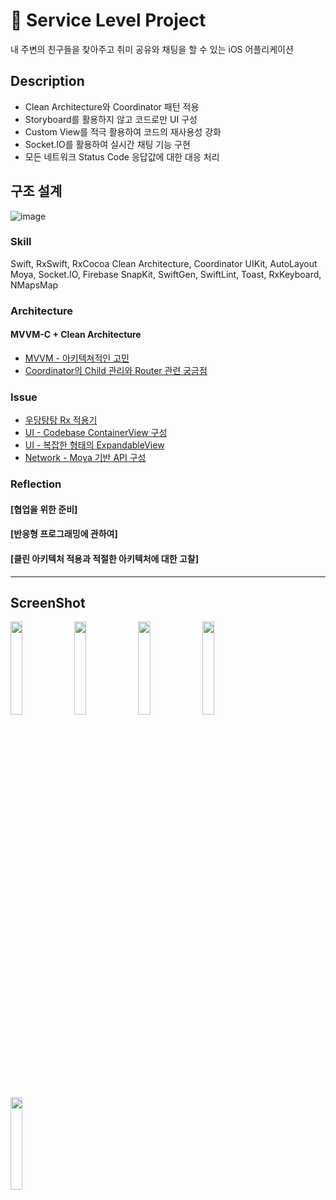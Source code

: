 # 🌱 Service Level Project

내 주변의 친구들을 찾아주고 취미 공유와 채팅을 할 수 있는 iOS 어플리케이션

## Description

- Clean Architecture와 Coordinator 패턴 적용
- Storyboard를 활용하지 않고 코드로만 UI 구성
- Custom View를 적극 활용하여 코드의 재사용성 강화
- Socket.IO를 활용하여 실시간 채팅 기능 구현
- 모든 네트워크 Status Code 응답값에 대한 대응 처리

## 구조 설계
![image](https://user-images.githubusercontent.com/42762236/155539674-19cb7d6d-ccbd-4ac3-8b3a-e46d642fc8b0.png)
</br>

### Skill
Swift, RxSwift, RxCocoa
Clean Architecture, Coordinator
UIKit, AutoLayout
Moya, Socket.IO, Firebase
SnapKit, SwiftGen, SwiftLint, Toast, RxKeyboard, NMapsMap

### Architecture

#### MVVM-C + Clean Architecture

* [MVVM - 아키텍쳐적인 고민]()
* [Coordinator의 Child 관리와 Router 관련 궁금점]()

### Issue

* [우당탕탕 Rx 적용기]()
* [UI - Codebase ContainerView 구성]()
* [UI - 복잡한 형태의 ExpandableView]()
* [Network - Moya 기반 API 구성]()

### Reflection

#### [협업을 위한 준비]

#### [반응형 프로그래밍에 관하여]

#### [클린 아키텍처 적용과 적절한 아키텍처에 대한 고찰]


*****

## ScreenShot
<div markdown="1">  
    <div align = "left">
    <img src="https://user-images.githubusercontent.com/87598209/158223391-96dfc3b6-3437-4b4f-b4cf-42678c2a64fd.png" width="19.5%"></img>
    <img src="https://user-images.githubusercontent.com/87598209/158223474-b9a6ff2e-c983-4ba4-bab4-b016cb18463a.png" width="19.5%"></img>
    <img src="https://user-images.githubusercontent.com/87598209/158223593-47e51db8-863f-4549-8ed6-cab49bbba6ec.png" width="19.5%"></img>
    <img src="https://user-images.githubusercontent.com/87598209/158223706-6760e8c1-8184-4a83-bd66-f6d253b1b960.png" width="19.5%"></img>
    <img src="https://user-images.githubusercontent.com/87598209/158223793-c4ef51f2-f6e0-4f27-82be-4d58a4ebb5d4.png" width="19.5%"></img>
</div>  

